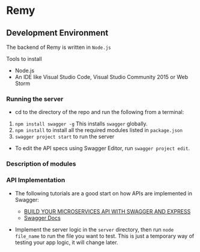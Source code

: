# Remy

## Development Environment

The backend of Remy is written in `Node.js`

Tools to install
* Node.js
* An IDE like Visual Studio Code, Visual Studio Community 2015 or Web Storm

### Running the server
* cd to the directory of the repo and run the following from a terminal:
1. `npm install swagger -g` This installs `swagger` globally.
2. `npm install` to install all the required modules listed in `package.json`
3. `swagger project start` to run the server

* To edit the API specs using Swagger Editor, run `swagger project edit`.

### Description of modules

### API Implementation
* The following tutorials are a good start on how APIs are implemented in Swagger:
  - [BUILD YOUR MICROSERVICES API WITH SWAGGER AND EXPRESS](http://robferguson.org/2015/06/06/build-your-microservices-api-with-swagger/)
  - [Swagger Docs](https://github.com/swagger-api/swagger-node/blob/master/docs/README.md)

* Implement the server logic in the `server` directory, then run `node file_name` to run the file you want to test. This is just a temporary way
of testing your app logic, it will change later.